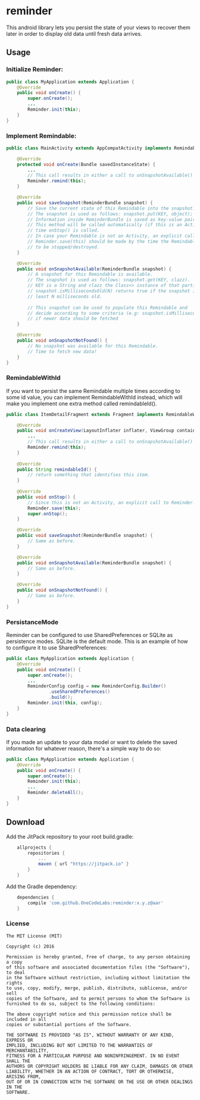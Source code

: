 # reminder
This android library lets you persist the state of your views to recover them later in order to display old data until fresh data arrives.

Usage
--------

### Initialize Reminder:

```java
public class MyApplication extends Application {
    @Override
    public void onCreate() {
        super.onCreate();
        ...
        Reminder.init(this);
    }
}

```

### Implement Remindable:

```java
public class MainActivity extends AppCompatActivity implements Remindable {

    @Override
    protected void onCreate(Bundle savedInstanceState) {
        ...
        // This call results in either a call to onSnapshotAvailable() or onSnapshotNotFound().
        Reminder.remind(this);
    }

    @Override
    public void saveSnapshot(ReminderBundle snapshot) {
        // Save the current state of this Remindable into the snapshot.
        // The snapshot is used as follows: snapshot.put(KEY, object);
        // Information inside ReminderBundle is saved as key-value pairs.
        // This method will be called automatically (if this is an Activity) by the 
        // time onStop() is called.
        // In case your Remindable is not an Activity, an explicit call to 
        // Reminder.save(this) should be made by the time the Remindable is about
        // to be stopped/destroyed.
    }

    @Override
    public void onSnapshotAvailable(ReminderBundle snapshot) {
        // A snapshot for this Remindable is available.
        // The snapshot is used as follows: snapshot.get(KEY, clazz).
        // KEY is a String and clazz the Class<> instance of that particular object.
        // snapshot.isMillisecondsOld(N) returns true if the snapshot is at
        // least N milliseconds old.
        
        // This snapshot can be used to populate this Remindable and
        // decide according to some criteria (e.g: snapshot.isMillisecondsOld(TIME_LIMIT))
        // if newer data should be fetched
    }

    @Override
    public void onSnapshotNotFound() {
        // No snapshot was available for this Remindable.
        // Time to fetch new data!
    }
}

```

### RemindableWithId

If you want to persist the same Remindable multiple times according to some id value, you can implement RemindableWithId instead, which will make you implement one extra method called remindableId().

```java
public class ItemDetailFragment extends Fragment implements RemindableWithId {

    @Override
    public void onCreateView(LayoutInflater inflater, ViewGroup container, Bundle savedInstanceState) {
        ...
        // This call results in either a call to onSnapshotAvailable() or onSnapshotNotFound().
        Reminder.remind(this);
    }
    
    @Override
    public String remindableId() {
        // return something that identifies this item.
    }
    
    @Override
    public void onStop() {
        // Since this is not an Activity, an explicit call to Reminder.save(this) must be made.
        Reminder.save(this);
        super.onStop();
    }

    @Override
    public void saveSnapshot(ReminderBundle snapshot) {
        // Same as before.
    }

    @Override
    public void onSnapshotAvailable(ReminderBundle snapshot) {
        // Same as before.
    }

    @Override
    public void onSnapshotNotFound() {
        // Same as before.
    }
}

```

### PersistanceMode

Reminder can be configured to use SharedPreferences or SQLite as persistence modes. SQLite is the default mode. This is an example of how to configure it to use SharedPreferences:

```java
public class MyApplication extends Application {
    @Override
    public void onCreate() {
        super.onCreate();
        ...
        ReminderConfig config = new ReminderConfig.Builder()
                .useSharedPreferences()
                .build();
        Reminder.init(this, config);
    }
}

```

### Data clearing

If you made an update to your data model or want to delete the saved information for whatever reason, there's a simple way to do so:

```java
public class MyApplication extends Application {
    @Override
    public void onCreate() {
        super.onCreate();
        Reminder.init(this);
        ...
        Reminder.deleteAll();
    }
}

```

Download
--------
Add the JitPack repository to your root build.gradle:

```groovy
	allprojects {
		repositories {
			...
			maven { url "https://jitpack.io" }
		}
	}
```
Add the Gradle dependency:
```groovy
	dependencies {
		compile 'com.github.OneCodeLabs:reminder:x.y.z@aar'
	}
```

### License

    The MIT License (MIT)
    
    Copyright (c) 2016 
    
    Permission is hereby granted, free of charge, to any person obtaining a copy
    of this software and associated documentation files (the "Software"), to deal
    in the Software without restriction, including without limitation the rights
    to use, copy, modify, merge, publish, distribute, sublicense, and/or sell
    copies of the Software, and to permit persons to whom the Software is
    furnished to do so, subject to the following conditions:
    
    The above copyright notice and this permission notice shall be included in all
    copies or substantial portions of the Software.
    
    THE SOFTWARE IS PROVIDED "AS IS", WITHOUT WARRANTY OF ANY KIND, EXPRESS OR
    IMPLIED, INCLUDING BUT NOT LIMITED TO THE WARRANTIES OF MERCHANTABILITY,
    FITNESS FOR A PARTICULAR PURPOSE AND NONINFRINGEMENT. IN NO EVENT SHALL THE
    AUTHORS OR COPYRIGHT HOLDERS BE LIABLE FOR ANY CLAIM, DAMAGES OR OTHER
    LIABILITY, WHETHER IN AN ACTION OF CONTRACT, TORT OR OTHERWISE, ARISING FROM,
    OUT OF OR IN CONNECTION WITH THE SOFTWARE OR THE USE OR OTHER DEALINGS IN THE
    SOFTWARE.

